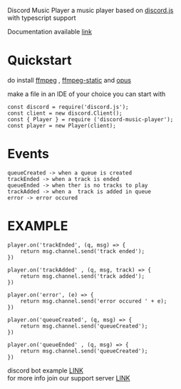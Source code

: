 
Discord Music Player
a music player based on [discord.js](https://discord.js.org/#/)\
with typescript support

Documentation available [link](https://discord-youtube-player.github.io/)


# Quickstart
do install [ffmpeg](https://www.npmjs.com/package/ffmpeg) , [ffmpeg-static](https://www.npmjs.com/package/ffmpeg-static)  and [opus](https://www.npmjs.com/package/@discordjs/opus)

make a file in an IDE of your choice
you can start with
```
const discord = require('discord.js');
const client = new discord.Client();
const { Player } = require ('discord-music-player');
const player = new Player(client);
```

# Events 
```
queueCreated -> when a queue is created
trackEnded -> when a track is ended
queueEnded -> when ther is no tracks to play 
trackAdded -> when a  track is added in queue
error -> error occured
```

# EXAMPLE
```
player.on('trackEnded', (q, msg) => {
    return msg.channel.send('track ended');
})

player.on('trackAdded' , (q, msg, track) => {
    return msg.channel.send('track added');
})

player.on('error', (e) => {
    return msg.channel.send('error occured ' + e);
})

player.on('queueCreated', (q, msg) => {
    return msg.channel.send('queueCreated');
})

player.on('queueEnded' , (q, msg) => {
    return msg.channel.send('queueCreated');
})

```

discord bot example [LINK](https://github.com/notadevps/discord-youtube-player/tree/main/example)\
for more info join our support server  [LINK](https://discord.gg/mwAXpMD)